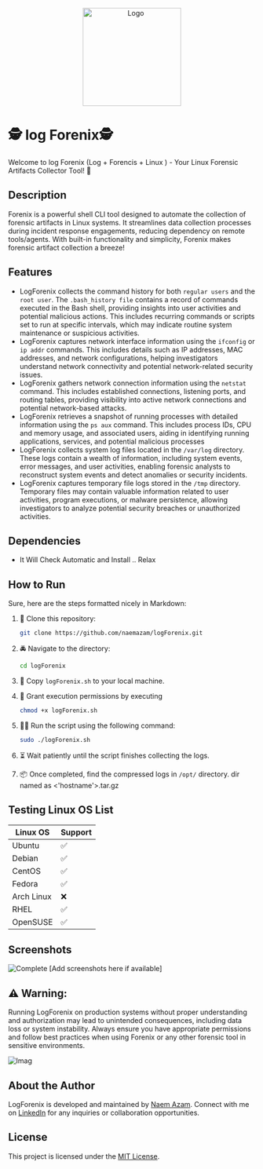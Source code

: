 <p align="center">
  <img src="https://github.com/naemazam/logForenix/blob/main/img/log.png" alt="Logo" width="200">
</p>


# 🕵️ log Forenix🕵️

Welcome to log Forenix (Log + Forencis + Linux ) - Your Linux Forensic Artifacts Collector Tool! 🚀

## Description

Forenix is a powerful shell CLI tool designed to automate the collection of forensic artifacts in Linux systems. It streamlines data collection processes during incident response engagements, reducing dependency on remote tools/agents. With built-in functionality and simplicity, Forenix makes forensic artifact collection a breeze!


## Features

- LogForenix collects the command history for both `regular users` and the `root user`. The `.bash_history file` contains a record of commands executed in the Bash shell, providing insights into user activities and potential malicious actions. This includes recurring commands or scripts set to run at specific intervals, which may indicate routine system maintenance or suspicious activities.
- LogForenix captures network interface information using the `ifconfig` or `ip addr` commands. This includes details such as IP addresses, MAC addresses, and network configurations, helping investigators understand network connectivity and potential network-related security issues.
- LogForenix gathers network connection information using the `netstat` command. This includes established connections, listening ports, and routing tables, providing visibility into active network connections and potential network-based attacks.
- LogForenix retrieves a snapshot of running processes with detailed information using the `ps aux` command. This includes process IDs, CPU and memory usage, and associated users, aiding in identifying running applications, services, and potential malicious processes
- LogForenix collects system log files located in the `/var/log` directory. These logs contain a wealth of information, including system events, error messages, and user activities, enabling forensic analysts to reconstruct system events and detect anomalies or security incidents.
- LogForenix captures temporary file logs stored in the `/tmp` directory. Temporary files may contain valuable information related to user activities, program executions, or malware persistence, allowing investigators to analyze potential security breaches or unauthorized activities.

## Dependencies

- It Will Check Automatic and Install .. Relax

## How to Run

Sure, here are the steps formatted nicely in Markdown:

1. 🫰 Clone this repository:
   ```bash
   git clone https://github.com/naemazam/logForenix.git
   ```

2. 🚔 Navigate to the directory:
   ```bash
   cd logForenix
   ```

3. 📝 Copy `logForenix.sh` to your local machine.

4. 🔑 Grant execution permissions by executing

   ```bash
   chmod +x logForenix.sh
   ```

6. 🏃‍♂️ Run the script using the following command:

   ```bash
   sudo ./logForenix.sh
   ```

8. ⏳ Wait patiently until the script finishes collecting the logs.

9. 📦 Once completed, find the compressed logs in `/opt/` directory. dir named as <'hostname'>.tar.gz



## Testing Linux OS List

| Linux OS      | Support |
|---------------|---------|
| Ubuntu        | ✅      |
| Debian        | ✅      |
| CentOS        | ✅      |
| Fedora        | ✅      |
| Arch Linux    | ❌      |
| RHEL          | ✅      |
| OpenSUSE      | ✅      |

## Screenshots

![Complete](https://github.com/naemazam/logForenix/blob/main/img/logForenix2.png)
[Add screenshots here if available]

## ⚠️ Warning:

Running LogForenix on production systems without proper understanding and authorization may lead to unintended consequences, including data loss or system instability. Always ensure you have appropriate permissions and follow best practices when using Forenix or any other forensic tool in sensitive environments.

![Imag ](https://github.com/naemazam/logForenix/blob/main/img/IMG_6116.JPG)

## About the Author

LogForenix is developed and maintained by [Naem Azam](https://github.com/naemazam). Connect with me on [LinkedIn](https://www.linkedin.com/in/your_profile) for any inquiries or collaboration opportunities.


## License

This project is licensed under the [MIT License](LICENSE).
